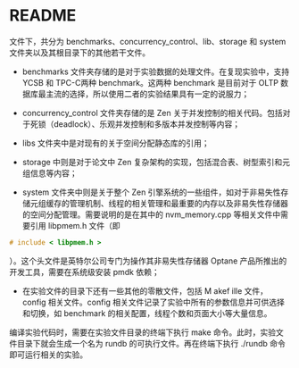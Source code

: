 # README

文件下，共分为 benchmarks、concurrency_control、lib、storage 和 system 文件夹以及其根目录下的其他若干文件。

- benchmarks 文件夹存储的是对于实验数据的处理文件。在复现实验中，支持 YCSB 和 TPC-C两种 benchmark。这两种 benchmark 是目前对于 OLTP 数据库最主流的选择，所以使用二者的实验结果具有一定的说服力；
- concurrency_control 文件夹存储的是 Zen 关于并发控制的相关代码。包括对于死锁（deadlock）、乐观并发控制和多版本并发控制等内容；

- libs 文件夹中是对现有的关于空间分配静态库的引用；

- storage 中则是对于论文中 Zen 复杂架构的实现，包括混合表、树型索引和元组信息等内容；

- system 文件夹中则是关于整个 Zen 引擎系统的一些组件，如对于非易失性存储元组缓存的管理机制、线程的相关管理和最重要的内存以及非易失性存储器的空间分配管理。需要说明的是在其中的 nvm_memory.cpp 等相关文件中需要引用 libpmem.h 文件（即

```cpp
# include < libpmem.h >
```

）。这个头文件是英特尔公司专门为操作其非易失性存储器 Optane 产品所推出的开发工具，需要在系统级安装 pmdk 依赖；

- 在实验文件的目录下还有一些其他的零散文件，包括 M akef ille 文件，config 相关文件。config 相关文件记录了实验中所有的参数信息并可供选择和切换，如 benchmark 的相关配置，线程个数和页面大小等大量信息。

编译实验代码时，需要在实验文件目录的终端下执行 make 命令。此时，实验文件目录下就会生成一个名为 rundb 的可执行文件。再在终端下执行 ./rundb 命令即可运行相关的实验。

